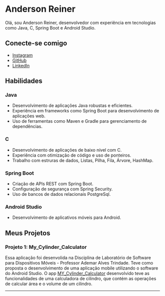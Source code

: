 # Anderson Reiner

Olá, sou Anderson Reiner, desenvolvedor com experiência em tecnologias como Java, C, Spring Boot e Android Studio.

## Conecte-se comigo

- [Instagram](https://www.instagram.com/andersonreiner_)
- [GitHub](https://github.com/AndersonReiner)
- [LinkedIn](https://www.linkedin.com/in/anderson-reiner-9b6969271)

## Habilidades

### Java
- Desenvolvimento de aplicações Java robustas e eficientes.
- Experiência em frameworks como Spring Boot para desenvolvimento de aplicações web.
- Uso de ferramentas como Maven e Gradle para gerenciamento de dependências.

### C
- Desenvolvimento de aplicações de baixo nível com C.
- Experiência com otimização de código e uso de ponteiros.
- Trabalho com estruras de dados, Listas, Pilha, Fila, Árvore, HashMap.

### Spring Boot
- Criação de APIs REST com Spring Boot.
- Configuração de segurança com Spring Security.
- Uso de bancos de dados relacionais PostgreSql.

### Android Studio
- Desenvolvimento de aplicativos móveis para Android.

## Meus Projetos

### Projeto 1: My_Cylinder_Calculator
Essa aplicação foi desenvolida na Disciplina de Laboratório de Software para Dispositivos Móveis - Professor Ademar Alves Trindade. Teve como proposta o desenvolvimento de uma aplicação mobile utilizando o software do Android Studio. O app [MY_Cylinder_Calculator](https://github.com/AndersonReiner/My_Cylinder_Calculator) desenvolvido teve as funcionalidades de  uma calculadora de cilindro, que contém as operações de calcular área e o volume de um cilindro.

---